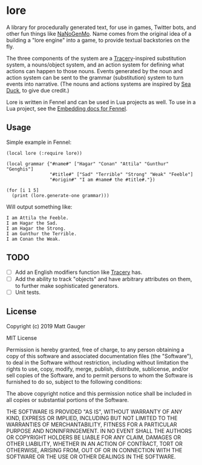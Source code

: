 # lore

A library for procedurally generated text, for use in games, Twitter bots, and other fun things like [NaNoGenMo](https://github.com/NaNoGenMo/). Name comes from the original idea of a building a "lore engine" into a game, to provide textual backstories on the fly.

The three components of the system are a [Tracery](tracery.io)-inspired substitution system, a nouns/object system, and an action system for defining what actions can happen to those nouns. Events generated by the noun and action system can be sent to the grammar (substitution) system to turn events into narrative. (The nouns and actions systems are inspired by [Sea Duck](https://github.com/aparrish/seaduck), to give due credit.)

Lore is written in Fennel and can be used in Lua projects as well. To use in a Lua project, see the [Embedding docs for Fennel](https://fennel-lang.org/tutorial#embedding).


## Usage

Simple example in Fennel:

```
(local lore (:require lore))

(local grammar {"#name#" ["Hagar" "Conan" "Attila" "Gunthur" "Genghis"]
                "#title#" ["Sad" "Terrible" "Strong" "Weak" "Feeble"]
                "#origin#" "I am #name# the #title#."})

(for [i 1 5]
  (print (lore.generate-one grammar)))
```

Will output something like:

```
I am Attila the Feeble.
I am Hagar the Sad.
I am Hagar the Strong.
I am Gunthur the Terrible.
I am Conan the Weak.
```

<!-- See [lore example](https://github.com/mathias/lore-example) for an example of Lore used as a history generator for a made-up game. -->

## TODO

- [ ] Add an English modifiers function like [Tracery](tracery.io) has.
- [ ] Add the ability to track "objects" and have arbitrary attributes on them, to further make sophisticated generators.
- [ ] Unit tests.

## License

Copyright (c) 2019 Matt Gauger

MIT License

Permission is hereby granted, free of charge, to any person obtaining a copy of this software and associated documentation files (the "Software"), to deal in the Software without restriction, including without limitation the rights to use, copy, modify, merge, publish, distribute, sublicense, and/or sell copies of the Software, and to permit persons to whom the Software is furnished to do so, subject to the following conditions:

The above copyright notice and this permission notice shall be included in all copies or substantial portions of the Software.

THE SOFTWARE IS PROVIDED "AS IS", WITHOUT WARRANTY OF ANY KIND, EXPRESS OR IMPLIED, INCLUDING BUT NOT LIMITED TO THE WARRANTIES OF MERCHANTABILITY, FITNESS FOR A PARTICULAR PURPOSE AND NONINFRINGEMENT. IN NO EVENT SHALL THE AUTHORS OR COPYRIGHT HOLDERS BE LIABLE FOR ANY CLAIM, DAMAGES OR OTHER LIABILITY, WHETHER IN AN ACTION OF CONTRACT, TORT OR OTHERWISE, ARISING FROM, OUT OF OR IN CONNECTION WITH THE SOFTWARE OR THE USE OR OTHER DEALINGS IN THE SOFTWARE.

